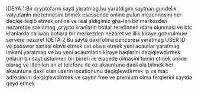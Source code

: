IDEYA 1:Bir cryptofarm sayti yaratmag,bu yaratdigim saytnan gundelik valyutanin mezennesini bilmek esassende online pulun mezennesini her deqiqe teqib etmek,online ve real aldigimiz ghs-leri bir merkezden nezaretde saxlamaq ,crypto kranlarin botlar terefinnen idare olunmasi ve btc kranlarda caliwan botlara bir merkezden nezaret ve illik kiraye goturulmuw servere nezaret 
IDETA 2:Bu sayta daxil olma penceresi yaratmag USER ID ve passwor xanasi elave etmek cat elave etmek yeni acautlar yaratmag imkani yaratmag ve bu yeni acauntlarin kiraye haqlarini deqiqlewdirmek onlarin bir sayt ustunnen bir birleri ile elaqede olmasini temin etmek online olarag ve iltenilen an el telefonu ile oz akauntune daxil ola bilmek her akauntuna daxil olan userin locationunu deqiqlewdirmek ip ve mac adreslerini deiqiqlewdirmek ve saytin free ve premium olma ferqlerini saytda qeyd etmek
